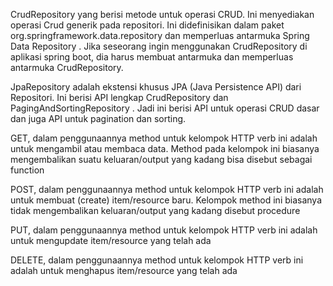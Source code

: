  CrudRepository yang berisi metode untuk operasi CRUD. Ini menyediakan operasi Crud generik pada repositori. Ini didefinisikan dalam paket org.springframework.data.repository dan memperluas antarmuka Spring Data Repository . Jika seseorang ingin menggunakan CrudRepository di aplikasi spring boot, dia harus membuat antarmuka dan memperluas antarmuka CrudRepository. 

 JpaRepository adalah ekstensi khusus JPA (Java Persistence API) dari Repositori. Ini berisi API lengkap CrudRepository dan PagingAndSortingRepository . Jadi ini berisi API untuk operasi CRUD dasar dan juga API untuk pagination dan sorting.  

GET, dalam penggunaannya method untuk kelompok HTTP verb ini adalah untuk mengambil atau membaca data.  Method pada kelompok ini biasanya mengembalikan suatu keluaran/output yang kadang bisa disebut sebagai function

POST, dalam penggunaannya method untuk kelompok HTTP verb ini adalah untuk membuat (create) item/resource baru.  Kelompok method ini biasanya tidak mengembalikan keluaran/output yang kadang disebut procedure

PUT, dalam penggunaannya method untuk kelompok HTTP verb ini adalah untuk mengupdate item/resource yang telah ada

DELETE, dalam penggunaannya method untuk kelompok HTTP verb ini adalah untuk menghapus item/resource yang telah ada